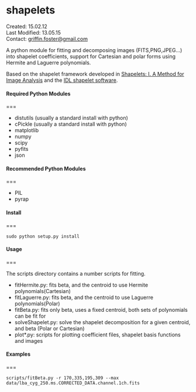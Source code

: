 shapelets
===

Created: 15.02.12  
Last Modified: 13.05.15  
Contact: griffin.foster@gmail.com  

A python module for fitting and decomposing images (FITS,PNG,JPEG...) into shapelet coefficients, support for Cartesian and polar forms using Hermite and Laguerre polynomials.  

Based on the shapelet framework developed in [Shapelets: I. A Method for Image Analysis](http://arxiv.org/abs/astro-ph/0105178) and the [IDL shapelet software](http://www.astro.caltech.edu/~rjm/shapelets/). 

#### Required Python Modules
===

* distutils (usually a standard install with python)
* cPickle (usually a standard install with python) 
* matplotlib 
* numpy 
* scipy 
* pyfits 
* json

#### Recommended Python Modules
===

* PIL 
* pyrap 

#### Install
===

```
sudo python setup.py install  
```

#### Usage
===

The scripts directory contains a number scripts for fitting.

* fitHermite.py: fits beta, and the centroid to use Hermite polynomials(Cartesian) 
* fitLaguerre.py: fits beta, and the centroid to use Laguerre polynomials(Polar) 
* fitBeta.py: fits only beta, uses a fixed centroid, both sets of polynomials can be fit for 
* solveShapelet.py: solve the shapelet decomposition for a given centroid, and beta (Polar or Cartesian) 
* plot*.py: scripts for plotting coefficient files, shapelet basis functions and images 

#### Examples
===

```
scripts/fitBeta.py -r 170,335,195,309 --max data/lba_cyg_250.ms.CORRECTED_DATA.channel.1ch.fits
```

